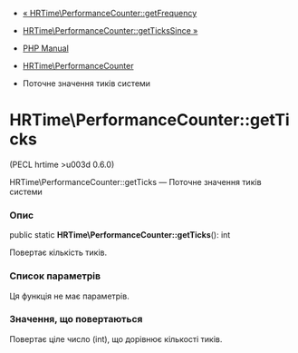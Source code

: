- [«
HRTime\PerformanceCounter::getFrequency](hrtime-performancecounter.getfrequency.md)
- [HRTime\PerformanceCounter::getTicksSince
»](hrtime-performancecounter.gettickssince.md)

- [PHP Manual](index.md)
- [HRTime\PerformanceCounter](class.hrtime-performancecounter.md)
- Поточне значення тиків системи

# HRTime\PerformanceCounter::getTicks

(PECL hrtime \>u003d 0.6.0)

HRTime\PerformanceCounter::getTicks — Поточне значення тиків системи

### Опис

public static **HRTime\PerformanceCounter::getTicks**(): int

Повертає кількість тиків.

### Список параметрів

Ця функція не має параметрів.

### Значення, що повертаються

Повертає ціле число (int), що дорівнює кількості тиків.
